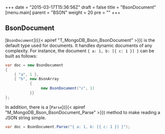+++
date = "2015-03-17T15:36:56Z"
draft = false
title = "BsonDocument"
[menu.main]
  parent = "BSON"
  weight = 20
  pre = "<i class='fa'></i>"
+++

## BsonDocument

[`BsonDocument`]({{< apiref "T_MongoDB_Bson_BsonDocument" >}}) is the default type used for documents. It handles dynamic documents of any complexity. For instance, the document `{ a: 1, b: [{ c: 1 }] }` can be built as follows:

```csharp
var doc = new BsonDocument
{
	{ "a", 1 },
	{ "b", new BsonArray
		   {
		   		new BsonDocument("c", 1)
		   }}
};
```

In addition, there is a [`Parse`]({{< apiref "M_MongoDB_Bson_BsonDocument_Parse" >}}) method to make reading a JSON string simple.

```csharp
var doc = BsonDocument.Parse("{ a: 1, b: [{ c: 1 }] }");
```